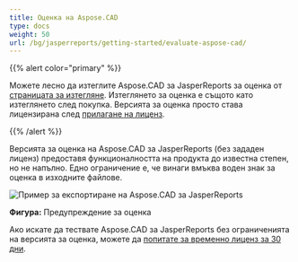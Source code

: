 ```yaml
---
title: Оценка на Aspose.CAD
type: docs
weight: 50
url: /bg/jasperreports/getting-started/evaluate-aspose-cad/
---
```


{{% alert color="primary" %}}

Можете лесно да изтеглите Aspose.CAD за JasperReports за оценка от [страницата за изтегляне](https://downloads.aspose.com/cad/jasperreports). Изтеглянето за оценка е същото като изтеглянето след покупка. Версията за оценка просто става лицензирана след [прилагане на лиценз](/cad/jasperreports/licensing/).

{{% /alert %}}

Версията за оценка на Aspose.CAD за JasperReports (без зададен лиценз) предоставя функционалността на продукта до известна степен, но не напълно. Едно ограничение е, че винаги вмъква воден знак за оценка в изходните файлове.

![Пример за експортиране на Aspose.CAD за JasperReports](/_assets/jasper/AreaChartReport.jpg)

**Фигура:** Предупреждение за оценка

Ако искате да тествате Aspose.CAD за JasperReports без ограниченията на версията за оценка, можете да [попитате за временно лиценз за 30 дни](https://purchase.aspose.com/temporary-license).
